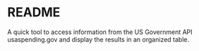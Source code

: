 # README

A quick tool to access information from the US Government API usaspending.gov and display the results in an organized table.

